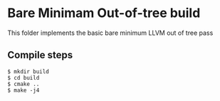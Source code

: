 # Bare Minimam Out-of-tree build

This folder implements the basic bare minimum LLVM out of tree pass

## Compile steps

```
$ mkdir build
$ cd build
$ cmake ..
$ make -j4
```
